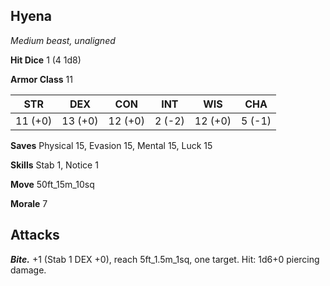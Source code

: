 ## Hyena

*Medium beast, unaligned*

**Hit Dice** 1 (4 1d8)

**Armor Class** 11

| STR     | DEX     | CON     | INT     | WIS     | CHA     |
|---------|---------|---------|---------|---------|---------|
| 11 (+0) | 13 (+0) | 12 (+0) |  2 (-2) | 12 (+0) |  5 (-1) |

**Saves** Physical 15, Evasion 15, Mental 15, Luck 15

**Skills** Stab 1, Notice 1

**Move** 50ft_15m_10sq

**Morale** 7

## Attacks

***Bite.*** +1 (Stab 1 DEX +0), reach 5ft_1.5m_1sq, one target. Hit: 1d6+0 piercing damage.

